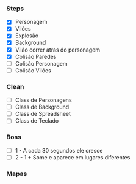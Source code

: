 ### Steps

* [x] Personagem
* [x] Vilões
* [x] Explosão
* [x] Background
* [x] Vilão correr atras do personagem
* [x] Colisão Paredes
* [ ] Colisão Personagem
* [ ] Colisão Vilões

### Clean

* [ ] Class de Personagens
* [ ] Class de Background
* [ ] Class de Spreadsheet
* [ ] Class de Teclado

### Boss

* [ ] 1 - A cada 30 segundos ele cresce
* [ ] 2 - 1 + Some e aparece em lugares diferentes

### Mapas

